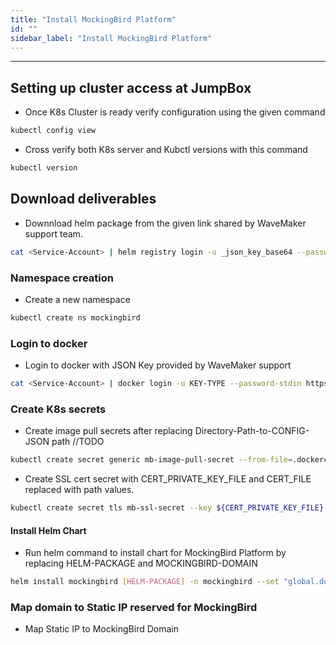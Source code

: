 ```yaml
---
title: "Install MockingBird Platform"
id: ""
sidebar_label: "Install MockingBird Platform"
---
```

---

## Setting up cluster access at JumpBox

- Once K8s Cluster is ready verify configuration using the given command

```bash
kubectl config view
```
- Cross verify both K8s server and Kubctl versions with this command

```bash
kubectl version
```

## Download deliverables

- Downnload helm package from the given link shared by WaveMaker support team.

```bash
cat <Service-Account> | helm registry login -u _json_key_base64 --password-stdin https://us-east4-docker.pkg.dev
```

### Namespace creation

- Create a new namespace 

```bash
kubectl create ns mockingbird
```

### Login to docker

- Login to docker with JSON Key provided by WaveMaker support

```bash
cat <Service-Account> | docker login -u KEY-TYPE --password-stdin https://us-east4-docker.pkg.dev
```

### Create K8s secrets

- Create image pull secrets after replacing Directory-Path-to-CONFIG-JSON path //TODO
```bash Command
kubectl create secret generic mb-image-pull-secret --from-file=.dockerconfigjson=[Directory-Path-to-CONFIG-JSON]/config.json --type=kubernetes.io/dockerconfigjson -n mockingbird
```

- Create SSL cert secret with CERT_PRIVATE_KEY_FILE and CERT_FILE replaced with path values.
```bash
kubectl create secret tls mb-ssl-secret --key ${CERT_PRIVATE_KEY_FILE} --cert ${CERT_FILE}
```

#### Install Helm Chart

- Run helm command to install chart for MockingBird Platform by replacing HELM-PACKAGE and MOCKINGBIRD-DOMAIN

```bash 
helm install mockingbird [HELM-PACKAGE] -n mockingbird --set "global.domainName=[MOCKINGBIRD-DOMAIN]" --set "apimock-ingress-nginx.controller.service.loadBalancerIP=[MOCKINGBIRD-STATIC-IP]"
```  

### Map domain to Static IP reserved for MockingBird

- Map Static IP to MockingBird Domain

